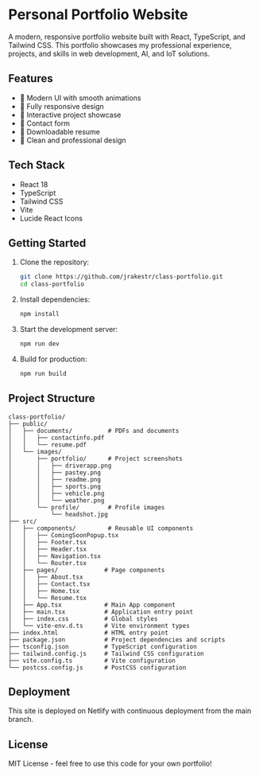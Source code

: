 # Personal Portfolio Website

A modern, responsive portfolio website built with React, TypeScript, and Tailwind CSS. This portfolio showcases my professional experience, projects, and skills in web development, AI, and IoT solutions.

## Features

- 🎨 Modern UI with smooth animations
- 📱 Fully responsive design
- 🎯 Interactive project showcase
- 📝 Contact form
- 📄 Downloadable resume
- 🌙 Clean and professional design

## Tech Stack

- React 18
- TypeScript
- Tailwind CSS
- Vite
- Lucide React Icons

## Getting Started

1. Clone the repository:
   ```bash
   git clone https://github.com/jrakestr/class-portfolio.git
   cd class-portfolio
   ```

2. Install dependencies:
   ```bash
   npm install
   ```

3. Start the development server:
   ```bash
   npm run dev
   ```

4. Build for production:
   ```bash
   npm run build
   ```

## Project Structure

```
class-portfolio/
├── public/
│   ├── documents/          # PDFs and documents
│   │   ├── contactinfo.pdf
│   │   └── resume.pdf
│   └── images/
│       ├── portfolio/      # Project screenshots
│       │   ├── driverapp.png
│       │   ├── pastey.png
│       │   ├── readme.png
│       │   ├── sports.png
│       │   ├── vehicle.png
│       │   └── weather.png
│       └── profile/        # Profile images
│           └── headshot.jpg
├── src/
│   ├── components/         # Reusable UI components
│   │   ├── ComingSoonPopup.tsx
│   │   ├── Footer.tsx
│   │   ├── Header.tsx
│   │   ├── Navigation.tsx
│   │   └── Router.tsx
│   ├── pages/             # Page components
│   │   ├── About.tsx
│   │   ├── Contact.tsx
│   │   ├── Home.tsx
│   │   └── Resume.tsx
│   ├── App.tsx            # Main App component
│   ├── main.tsx           # Application entry point
│   ├── index.css          # Global styles
│   └── vite-env.d.ts      # Vite environment types
├── index.html             # HTML entry point
├── package.json           # Project dependencies and scripts
├── tsconfig.json          # TypeScript configuration
├── tailwind.config.js     # Tailwind CSS configuration
├── vite.config.ts         # Vite configuration
└── postcss.config.js      # PostCSS configuration
```

## Deployment

This site is deployed on Netlify with continuous deployment from the main branch.

## License

MIT License - feel free to use this code for your own portfolio!